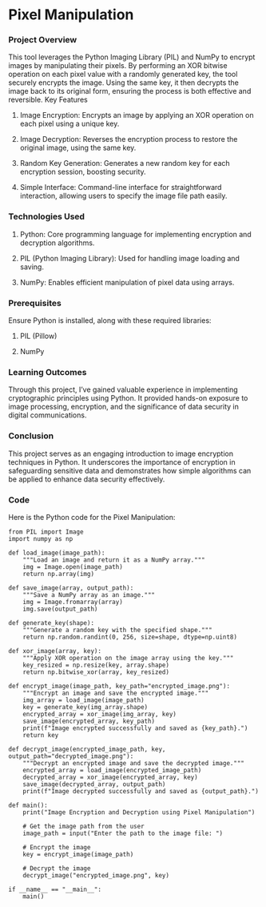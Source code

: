 # Pixel Manipulation

### Project Overview

This tool leverages the Python Imaging Library (PIL) and NumPy to encrypt images by manipulating their pixels. By performing an XOR bitwise operation on each pixel value with a randomly generated key, the tool securely encrypts the image. Using the same key, it then decrypts the image back to its original form, ensuring the process is both effective and reversible.
Key Features

1. Image Encryption: Encrypts an image by applying an XOR operation on each pixel using a unique key.

2. Image Decryption: Reverses the encryption process to restore the original image, using the same key.

3. Random Key Generation: Generates a new random key for each encryption session, boosting security.

4. Simple Interface: Command-line interface for straightforward interaction, allowing users to specify the image file path easily.

### Technologies Used

1. Python: Core programming language for implementing encryption and decryption algorithms.

2. PIL (Python Imaging Library): Used for handling image loading and saving.
 
3. NumPy: Enables efficient manipulation of pixel data using arrays.

### Prerequisites

Ensure Python is installed, along with these required libraries:

1. PIL (Pillow)

2. NumPy

### Learning Outcomes

Through this project, I’ve gained valuable experience in implementing cryptographic principles using Python. It provided hands-on exposure to image processing, encryption, and the significance of data security in digital communications.

### Conclusion

This project serves as an engaging introduction to image encryption techniques in Python. It underscores the importance of encryption in safeguarding sensitive data and demonstrates how simple algorithms can be applied to enhance data security effectively.

### Code

Here is the Python code for the Pixel Manipulation:

```
from PIL import Image
import numpy as np

def load_image(image_path):
    """Load an image and return it as a NumPy array."""
    img = Image.open(image_path)
    return np.array(img)

def save_image(array, output_path):
    """Save a NumPy array as an image."""
    img = Image.fromarray(array)
    img.save(output_path)

def generate_key(shape):
    """Generate a random key with the specified shape."""
    return np.random.randint(0, 256, size=shape, dtype=np.uint8)

def xor_image(array, key):
    """Apply XOR operation on the image array using the key."""
    key_resized = np.resize(key, array.shape)
    return np.bitwise_xor(array, key_resized)

def encrypt_image(image_path, key_path="encrypted_image.png"):
    """Encrypt an image and save the encrypted image."""
    img_array = load_image(image_path)
    key = generate_key(img_array.shape)
    encrypted_array = xor_image(img_array, key)
    save_image(encrypted_array, key_path)
    print(f"Image encrypted successfully and saved as {key_path}.")
    return key

def decrypt_image(encrypted_image_path, key, output_path="decrypted_image.png"):
    """Decrypt an encrypted image and save the decrypted image."""
    encrypted_array = load_image(encrypted_image_path)
    decrypted_array = xor_image(encrypted_array, key)
    save_image(decrypted_array, output_path)
    print(f"Image decrypted successfully and saved as {output_path}.")

def main():
    print("Image Encryption and Decryption using Pixel Manipulation")

    # Get the image path from the user
    image_path = input("Enter the path to the image file: ")

    # Encrypt the image
    key = encrypt_image(image_path)

    # Decrypt the image
    decrypt_image("encrypted_image.png", key)

if __name__ == "__main__":
    main()
```


